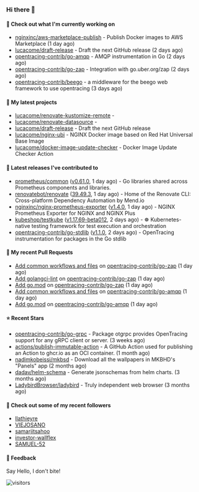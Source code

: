 ### Hi there 👋

#### 👷 Check out what I'm currently working on

- [nginxinc/aws-marketplace-publish](https://github.com/nginxinc/aws-marketplace-publish) - Publish Docker images to AWS Marketplace (1 day ago)
- [lucacome/draft-release](https://github.com/lucacome/draft-release) - Draft the next GitHub release (2 days ago)
- [opentracing-contrib/go-amqp](https://github.com/opentracing-contrib/go-amqp) - AMQP instrumentation in Go (2 days ago)
- [opentracing-contrib/go-zap](https://github.com/opentracing-contrib/go-zap) - Integration with go.uber.org/zap (2 days ago)
- [opentracing-contrib/beego](https://github.com/opentracing-contrib/beego) - a middleware for the beego web framework to use opentracing (3 days ago)

#### 🌱 My latest projects

- [lucacome/renovate-kustomize-remote](https://github.com/lucacome/renovate-kustomize-remote) - 
- [lucacome/renovate-datasource](https://github.com/lucacome/renovate-datasource) - 
- [lucacome/draft-release](https://github.com/lucacome/draft-release) - Draft the next GitHub release
- [lucacome/nginx-ubi](https://github.com/lucacome/nginx-ubi) - NGINX Docker image based on Red Hat Universal Base Image
- [lucacome/docker-image-update-checker](https://github.com/lucacome/docker-image-update-checker) - Docker Image Update Checker Action

#### 🔭 Latest releases I've contributed to

- [prometheus/common](https://github.com/prometheus/common) ([v0.61.0](https://github.com/prometheus/common/releases/tag/v0.61.0), 1 day ago) - Go libraries shared across Prometheus components and libraries.
- [renovatebot/renovate](https://github.com/renovatebot/renovate) ([39.49.3](https://github.com/renovatebot/renovate/releases/tag/39.49.3), 1 day ago) - Home of the Renovate CLI: Cross-platform Dependency Automation by Mend.io
- [nginxinc/nginx-prometheus-exporter](https://github.com/nginxinc/nginx-prometheus-exporter) ([v1.4.0](https://github.com/nginxinc/nginx-prometheus-exporter/releases/tag/v1.4.0), 1 day ago) - NGINX Prometheus Exporter for NGINX and NGINX Plus
- [kubeshop/testkube](https://github.com/kubeshop/testkube) ([v1.17.69-beta012](https://github.com/kubeshop/testkube/releases/tag/v1.17.69-beta012), 2 days ago) - ☸️ Kubernetes-native testing framework for test execution and orchestration
- [opentracing-contrib/go-stdlib](https://github.com/opentracing-contrib/go-stdlib) ([v1.1.0](https://github.com/opentracing-contrib/go-stdlib/releases/tag/v1.1.0), 2 days ago) - OpenTracing instrumentation for packages in the Go stdlib

#### 🔨 My recent Pull Requests

- [Add common workflows and files](https://github.com/opentracing-contrib/go-zap/pull/10) on [opentracing-contrib/go-zap](https://github.com/opentracing-contrib/go-zap) (1 day ago)
- [Add golangci-lint](https://github.com/opentracing-contrib/go-zap/pull/9) on [opentracing-contrib/go-zap](https://github.com/opentracing-contrib/go-zap) (1 day ago)
- [Add go.mod](https://github.com/opentracing-contrib/go-zap/pull/8) on [opentracing-contrib/go-zap](https://github.com/opentracing-contrib/go-zap) (1 day ago)
- [Add common workflows and files](https://github.com/opentracing-contrib/go-amqp/pull/8) on [opentracing-contrib/go-amqp](https://github.com/opentracing-contrib/go-amqp) (1 day ago)
- [Add go.mod](https://github.com/opentracing-contrib/go-amqp/pull/7) on [opentracing-contrib/go-amqp](https://github.com/opentracing-contrib/go-amqp) (1 day ago)

#### ⭐ Recent Stars

- [opentracing-contrib/go-grpc](https://github.com/opentracing-contrib/go-grpc) - Package otgrpc provides OpenTracing support for any gRPC client or server. (3 weeks ago)
- [actions/publish-immutable-action](https://github.com/actions/publish-immutable-action) - A GitHub Action used for publishing an Action to ghcr.io as an OCI container.  (1 month ago)
- [nadimkobeissi/mkbsd](https://github.com/nadimkobeissi/mkbsd) - Download all the wallpapers in MKBHD&#39;s &#34;Panels&#34; app (2 months ago)
- [dadav/helm-schema](https://github.com/dadav/helm-schema) - Generate jsonschemas from helm charts. (3 months ago)
- [LadybirdBrowser/ladybird](https://github.com/LadybirdBrowser/ladybird) - Truly independent web browser (3 months ago)

#### 👯 Check out some of my recent followers

- [llathieyre](https://github.com/llathieyre)
- [VIEJOSANO](https://github.com/VIEJOSANO)
- [samarjitsahoo](https://github.com/samarjitsahoo)
- [investor-wallflex](https://github.com/investor-wallflex)
- [SAMUEL-52](https://github.com/SAMUEL-52)

#### 💬 Feedback

Say Hello, I don't bite!

![visitors](https://visitor-badge.laobi.icu/badge?page_id=lucacome.visitor-badge)
#

